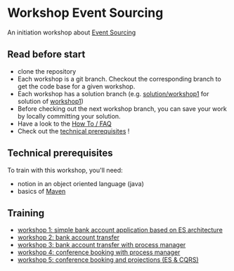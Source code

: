 # Workshop Event Sourcing

An initiation workshop about [Event Sourcing](https://martinfowler.com/eaaDev/EventSourcing.html)

## Read before start
* clone the repository
* Each workshop is a git branch. Checkout the corresponding branch to get the code base for a given workshop.
* Each workshop has a solution branch (e.g. [solution/workshop1](../solution/workshop1) for solution of [workshop1](../workshop1))
* Before checking out the next workshop branch, you can save your work by locally committing your solution.
* Have a look to the [How To / FAQ](HOWTO.md)
* Check out the [technical prerequisites](#technical-prerequisites) !

## Technical prerequisites 
To train with this workshop, you'll need:
* notion in an object oriented language (java)
* basics of [Maven](https://maven.apache.org/guides/getting-started/maven-in-five-minutes.html)

## Training
* [workshop 1: simple bank account application based on ES architecture](../workshop1/workshop1-bank_account.md) 
* [workshop 2: bank account transfer](../workshop2/workshop2-bank_account_transfers.md)
* [workshop 3: bank account transfer with process manager](../workshop3/workshop3-bank_account_transfder_with_process_manager.md) 
* [workshop 4: conference booking with process manager](../workshop4/workshop4-conference_booking.md) 
* [workshop 5: conference booking and projections (ES & CQRS)](../workshop5/workshop5-projections.md) 


